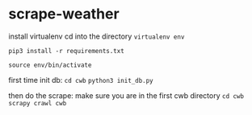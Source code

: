 # scrape-weather

install virtualenv
cd into the directory
`virtualenv env`

`pip3 install -r requirements.txt`

`source env/bin/activate`

first time init db:
`cd cwb`
`python3 init_db.py`

then do the scrape:
make sure you are in the first cwb directory
`cd cwb`
`scrapy crawl cwb`
